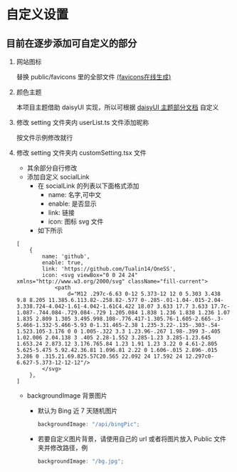 # 自定义设置

## 目前在逐步添加可自定义的部分

1. 网站图标

   替换 public/favicons 里的全部文件 [(favicons在线生成)](https://realfavicongenerator.net/)

2. 颜色主题

   本项目主题借助 daisyUI 实现，所以可根据 [daisyUI 主题部分文档](https://daisyui.com/docs/themes/) 自定义

3. 修改 setting 文件夹内 userList.ts 文件添加昵称

   按文件示例修改就行
4. 修改 setting 文件夹内 customSetting.tsx 文件

    - 其余部分自行修改
    - 添加自定义 socialLink
        - 在 socialLink 的列表以下面格式添加
            - name: 名字,可中文
            - enable: 是否显示
            - link: 链接
            - icon: 图标 svg 文件
        - 如下所示
   ```tsx
   [
       {
           name: 'github',
           enable: true,
           link: 'https://github.com/Tualin14/OneSS',
           icon: <svg viewBox="0 0 24 24" xmlns="http://www.w3.org/2000/svg" className="fill-current">
               <path
                   d="M12 .297c-6.63 0-12 5.373-12 12 0 5.303 3.438 9.8 8.205 11.385.6.113.82-.258.82-.577 0-.285-.01-1.04-.015-2.04-3.338.724-4.042-1.61-4.042-1.61C4.422 18.07 3.633 17.7 3.633 17.7c-1.087-.744.084-.729.084-.729 1.205.084 1.838 1.236 1.838 1.236 1.07 1.835 2.809 1.305 3.495.998.108-.776.417-1.305.76-1.605-2.665-.3-5.466-1.332-5.466-5.93 0-1.31.465-2.38 1.235-3.22-.135-.303-.54-1.523.105-3.176 0 0 1.005-.322 3.3 1.23.96-.267 1.98-.399 3-.405 1.02.006 2.04.138 3 .405 2.28-1.552 3.285-1.23 3.285-1.23.645 1.653.24 2.873.12 3.176.765.84 1.23 1.91 1.23 3.22 0 4.61-2.805 5.625-5.475 5.92.42.36.81 1.096.81 2.22 0 1.606-.015 2.896-.015 3.286 0 .315.21.69.825.57C20.565 22.092 24 17.592 24 12.297c0-6.627-5.373-12-12-12"/>
           </svg>
       },
   ]
   ```

    - backgroundImage 背景图片

        - 默认为 Bing 近 7 天随机图片

          ```ts
          backgroundImage: "/api/bingPic";
          ```

        - 若要自定义图片背景，请使用自己的 url 或者将图片放入 Public 文件夹并修改路径，例

          ```ts
          backgroundImage: "/bg.jpg";
          ```
